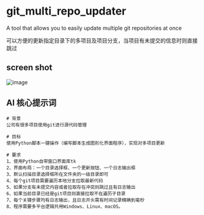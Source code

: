 # git_multi_repo_updater
A tool that allows you to easily update multiple git repositories at once

可以方便的更新指定目录下的多项目及项目分支，当项目有未提交的信息时则直接跳过

## screen shot
![image](https://github.com/user-attachments/assets/9e40c37a-702b-43c7-9c52-9aa22194fd54)

## AI 核心提示词
```
# 背景
公司有很多项目使用git进行源代码管理

# 目标
使用Python脚本一键操作（编写脚本生成图形化界面程序），实现对多项目更新

# 要求
1、使用Python自带窗口界面库tk
2、界面布局：一个目录选择框、一个更新按钮、一个日志输出框
3、默认扫描目录选择框所在文件夹的一级目录即可
4、每个git项目需要遍历本地分支拉取最新代码
5、如果分支有未提交内容或者拉取存在冲突则跳过且有日志输出
6、如果当前目录已经是git项目则直接拉取不在遍历子目录
7、每个关键步骤均有日志输出，且日志开头需有时间记录精确到毫秒
8、程序需要多平台逻辑共用Windows、Linux、macOS。
```


